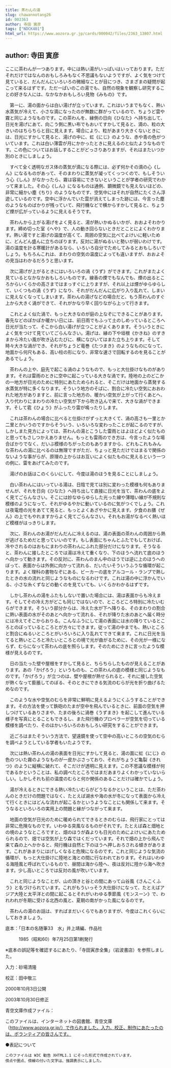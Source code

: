 ```yaml
---
title: 茶わんの湯
slug: chawannotang26
id: 002363
author: 寺田 寅彦
tags: ["NDCK401"]
html_url: https://www.aozora.gr.jp/cards/000042/files/2363_13807.html
---
```


## author: 寺田 寅彦

ここに茶わんが一つあります。中には熱い湯がいっぱいはいっております。ただそれだけではなんのおもしろみもなく不思議もないようですが、よく気をつけて見ていると、だんだんにいろいろの微細なことが目につき、さまざまの疑問が起こって来るはずです。ただ一ぱいのこの湯でも、自然の現象を観察し研究することの好きな人には、なかなかおもしろい見物《みもの》です。

　第一に、湯の面からは白い湯げが立っています。これはいうまでもなく、熱い水蒸気が冷えて、小さな滴になったのが無数に群がっているので、ちょうど雲や霧と同じようなものです。この茶わんを、縁側の日向《ひなた》へ持ち出して、日光を湯げにあて、向こう側に黒い布でもおいてすかして見ると、滴の、粒の大きいのはちらちらと目に見えます。場合により、粒があまり大きくないときには、日光にすかして見ると、湯げの中に、虹《にじ》のような、赤や青の色がついています。これは白い薄雲が月にかかったときに見えるのと似たようなものです。この色についてはお話しすることがどっさりありますが、それはまたいつか別のときにしましょう。

　すべて全く透明なガス体の蒸気が滴になる際には、必ず何かその滴の心《しん》になるものがあって、そのまわりに蒸気が凝ってくっつくので、もしそういう心《しん》がなかったら、霧は容易にできないということが学者の研究でわかって来ました。その心《しん》になるものは通例、顕微鏡でも見えないほどの、非常に細かい塵《ちり》のようなものです、空気中にはそれが自然にたくさん浮遊しているのです。空中に浮かんでいた雲が消えてしまった跡には、今言った塵のようなものばかりが残っていて、飛行機などで横からすかして見ると、ちょうど煙が広がっているように見えるそうです。

　茶わんから上がる湯げをよく見ると、湯が熱いかぬるいかが、おおよそわかります。締め切った室《へや》で、人の動き回らないときだとことによくわかります。熱い湯ですと湯げの温度が高くて、周囲の空気に比べてよけいに軽いために、どんどん盛んに立ちのぼります。反対に湯がぬるいと勢いが弱いわけです。湯の温度を計る寒暖計があるなら、いろいろ自分でためしてみるとおもしろいでしょう。もちろんこれは、まわりの空気の温度によっても違いますが、おおよその見当はわかるだろうと思います。

　次に湯げが上がるときにはいろいろの渦《うず》ができます。これがまたよく見ているとなかなかおもしろいものです。線香の煙でもなんでも、煙の出るところからいくらかの高さまではまっすぐに上りますが、それ以上は煙がゆらゆらして、いくつもの渦《うず》になり、それがだんだんに広がり入り乱れて、しまいに見えなくなってしまいます。茶わんの湯げなどの場合だと、もう茶わんのすぐ上から大きく渦ができて、それがかなり早く回りながら上って行きます。

　これとよく似た渦で、もっと大きなのが庭の上なぞにできることがあります。春先などのぽかぽか暖かい日には、前日雨でもふって土のしめっているところへ日光が当たって、そこから白い湯げが立つことがよくあります。そういうときによく気をつけて見ていてごらんなさい。湯げは、縁の下や垣根《かきね》のすきまから冷たい風が吹き込むたびに、横になびいてはまた立ち上ります。そして時々大きな渦ができ、それがちょうど竜巻《たつまき》のようなものになって、地面から何尺もある、高い柱の形になり、非常な速さで回転するのを見ることがあるでしょう。

　茶わんの上や、庭先で起こる渦のようなもので、もっと大仕掛けなものがあります。それは雷雨のときに空中に起こっている大きな渦です。陸地の上のどこかの一地方が日光のために特別にあたためられると、そこだけは地面から蒸発する水蒸気が特に多くなります。そういう地方のそばに、割合に冷たい空気におおわれた地方がありますと、前に言った地方の、暖かい空気が上がって行くあとへ、入り代わりにまわりの冷たい空気が下から吹き込んで来て、大きな渦ができます。そして雹《ひょう》がふったり雷が鳴ったりします。

　これは茶わんの場合に比べると仕掛けがずっと大きくて、渦の高さも一里とか二里とかいうのですからそういう、いろいろな変わったことが起こるのですが、しかしまた見方によっては、茶わんの湯とこうした雷雨とはよほどよく似たものと思ってもさしつかえありません。もっとも雷雨のでき方は、今言ったような場合ばかりでなく、だいぶ模様のちがったのもありますから、どれもこれもみんな茶わんの湯に比べるのは無理ですがただ、ちょっと見ただけではまるで関係のないような事がらが、原理の上からはお互いによく似たものに見えるという一つの例に、雷をあげてみたのです。

　湯げのお話はこのくらいにして、今度は湯のほうを見ることにしましょう。

　白い茶わんにはいっている湯は、日陰で見ては別に変わった模様も何もありませんが、それを日向《ひなた》へ持ち出して直接に日光を当て、茶わんの底をよく見てごらんなさい。そこには妙なゆらゆらした光った線や薄暗い線が不規則な模様のようになって、それがゆるやかに動いているのに気がつくでしょう。これは夜電燈の光をあてて見ると、もっとよくあざやかに見えます。夕食のお膳《ぜん》の上でもやれますからよく見てごらんなさい。それもお湯がなるべく熱いほど模様がはっきりします。

　次に、茶わんのお湯がだんだんに冷えるのは、湯の表面の茶わんの周囲から熱が逃げるためだと思っていいのです。もし表面にちゃんとふたでもしておけば、冷やされるのはおもにまわりの茶わんにふれた部分だけになります。そうなると、茶わんに接したところでは湯は冷えて重くなり、下のほうへ流れて底のほうへ向かって動きます。その反対に、茶わんのまん中のほうでは逆に上のほうへのぼって、表面からは外側に向かって流れる、だいたいそういうふうな循環が起こります。よく理科の書物なぞにある、ビーカーの底をアルコール・ランプで熱したときの水の流れと同じようなものになるわけです。これは湯の中に浮かんでいる、小さな糸くずなどの動くのを見ていても、いくらかわかるはずです。

　しかし茶わんの湯をふたもしないで置いた場合には、湯は表面からも冷えます。そしてその冷え方がどこも同じではないので、ところどころ特別に冷たいむらができます。そういう部分からは、冷えた水が下へ降りる、そのまわりの割合に熱い表面の水がそのあとへ向かって流れる、それが降りた水のあとへ届く時分には冷えてそこからおりる。こんなふうにして湯の表面には水の降りているところとのぼっているところとが方々にできます。従って湯の中までも、熱いところと割合にぬるいところとがいろいろに入り乱れてできて来ます。これに日光を当てると熱いところと冷たいところとの境で光が曲がるために、その光が一様にならず、むらになって茶わんの底を照らします。そのためにさきに言ったような模様が見えるのです。

　日の当たった壁や屋根をすかして見ると、ちらちらしたものが見えることがあります。あの「かげろう」というものも、この茶わんの底の模様と同じようなものです。「かげろう」が立つのは、壁や屋根が熱せられると、それに接した空気が熱くなって膨脹してのぼる、そのときにできる気流のむらが光を折り曲げるためなのです。

　このような水や空気のむらを非常に鮮明に見えるようにくふうすることができます。その方法を使って鉄砲のたまが空中を飛んでいるときに、前面の空気を押しつけているありさまや、たまの後ろに渦巻《うずまき》を起こして進んでいる様子を写真にとることもできるし、また飛行機のプロペラーが空気を切っている模様を調べたり、そのほかいろいろのおもしろい研究をすることができます。

　近ごろはまたそういう方法で、望遠鏡を使って空中の高いところの空気のむらを調べようとしている学者もいたようです。

　次には熱い茶わんの湯の表面を日光にすかして見ると、湯の面に虹《にじ》の色のついた霧のようなものが一皮かぶさっており、それがちょうど亀裂《きれつ》のように縦横に破れて、そこだけが透明に見えます。この不思議な模様が何であるかということは、私の調べたところではまだあまりよくわかっていないらしい。しかしそれも前の温度のむらと何か関係のあることだけは確かでしょう。

　湯が冷えるときにできる熱い冷たいむらがどうなるかということは、ただ茶わんのときだけの問題ではなく、たとえば湖水や海の水が冬になって表面から冷えて行くときにはどんな流れが起こるかというようなことにも関係して来ます。そうなるといろいろの実用上の問題と縁がつながって来ます。

　地面の空気が日光のために暖められてできるときのむらは、飛行家にとっては非常に危険なものです。いわゆる突風なるものがそれです。たとえば森と畑地との境のようなところですと、畑のほうが森よりも日光のためによけいにあたためられるので、畑では空気が上り森ではくだっています。それで畑の上から飛んで来て森の上へかかると、飛行機は自然と下のほうへ押しおろされる傾きがあります。これがあまりにはげしくなると危険になるのです。これと同じような気流の循環が、もっと大仕掛けに陸地と海との間に行なわれております。それはいわゆる海陸風と呼ばれているもので、昼間は海から陸へ、夜は反対に陸から海へ吹きます。少し高いところでは反対の風が吹いています。

　これと同じようなことが、山の頂きと谷との間にあって山谷風《さんこくふう》と名づけられています。これがもういっそう大仕掛けになって、たとえばアジア大陸と太平洋との間に起こるとそれがいわゆる季節風《モンスーン》で、われわれが冬期に受ける北西の風と、夏期の南がかった風になるのです。

　茶わんの湯のお話は、すればまだいくらでもありますが、今度はこれくらいにしておきましょう。













底本：「日本の名随筆33　水」井上靖編、作品社


　　　1985（昭和60）年7月25日第1刷発行

※底本の誤記等を確認するにあたり、「寺田寅彦全集」（岩波書店）を参照しました。

入力：砂場清隆

校正：田中敬三

2000年10月3日公開

2003年10月30日修正

青空文庫作成ファイル：

このファイルは、インターネットの図書館、青空文庫（http://www.aozora.gr.jp/）で作られました。入力、校正、制作にあたったのは、ボランティアの皆さんです。











●表記について


	このファイルは W3C 勧告 XHTML1.1 にそった形式で作成されています。
	傍点や圏点、傍線の付いた文字は、強調表示にしました。